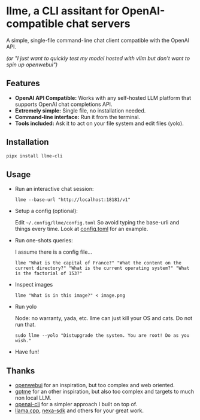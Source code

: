 # llme, a CLI assitant for OpenAI-compatible chat servers

A simple, single-file command-line chat client compatible with the OpenAI API.

*(or "I just want to quickly test my model hosted with vllm but don't want to spin up openwebui")*

## Features

- **OpenAI API Compatible:** Works with any self-hosted LLM platform that supports OpenAI chat completions API.
- **Extremely simple:** Single file, no installation needed.
- **Command-line interface:** Run it from the terminal.
- **Tools included:** Ask it to act on your file system and edit files (yolo).

## Installation

```bash
pipx install llme-cli
```

## Usage

* Run an interactive chat session:

  `llme --base-url "http://localhost:18181/v1"`

* Setup a config (optional):

  Edit `~/.config/llme/config.toml`
  So avoid typing the base-urli and things every time.
  Look at [config.toml](config.toml) for an example.

* Run one-shots queries:

  I assume there is a config file...

  `llme "What is the capital of France?" "What the content on the current directory?" "What is the current operating system?" "What is the factorial of 153?"`

* Inspect images

  `llme "What is in this image?" < image.png`


* Run yolo

  Node: no warranty, yada, etc.
  llme can just kill your OS and cats.
  Do not run that.

  `sudo llme --yolo "Distupgrade the system. You are root! Do as you wish."`

* Have fun!

## Thanks

* [openwebui](https://github.com/open-webui/open-webui) for an inspiration, but too complex and web oriented.
* [gptme](https://github.com/gptme/gptme) for an other inspiration, but also too complex and targets to much non local LLM.
* [openai-cli](https://github.com/doryiii/openai-cli) for a simpler approach I built on top of.
* [llama.cpp](https://github.com/ggerganov/llama.cpp), [nexa-sdk](https://github.com/NexaAI/nexa-sdk/) and others for your great work.

